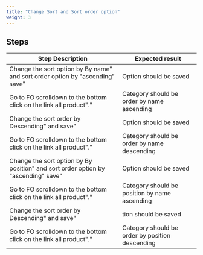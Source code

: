 ```yaml
---
title: "Change Sort and Sort order option"
weight: 3
---
```

## Steps
| Step Description | Expected result |
| ----- | ----- |
| Change the sort option by By name" and sort order option by "ascending"  save" | Option should be saved |
| Go to FO scrolldown to the bottom click on the link all product"." | Category should be order by name ascending |
| Change the sort order by Descending" and save" | Option should be saved |
| Go to FO scrolldown to the bottom click on the link all product"." | Category should be order by name descending |
| Change the sort option by By position" and sort order option by "ascending"  save" | Option should be saved |
| Go to FO scrolldown to the bottom click on the link all product"." | Category should be position by name ascending |
| Change the sort order by Descending" and save" | tion should be saved |
| Go to FO scrolldown to the bottom click on the link all product"." | Category should be order by position descending |
